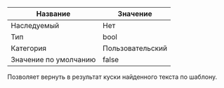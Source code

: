 | Название | Значение |
|---|---|
| Наследуемый | Нет |
| Тип | bool |
| Категория | Пользовательский |
| Значение по умолчанию | false |

Позволяет вернуть в результат куски найденного текста по шаблону.